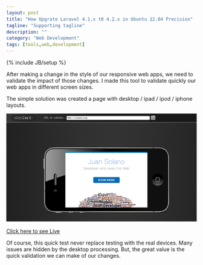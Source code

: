 ```yaml
---
layout: post
title: "How Upgrate Laravel 4.1.x t0 4.2.x in Ubuntu 12.04 Precision"
tagline: "Supporting tagline"
description: ""
category: "Web Development"
tags: [tools,web,development]
---
```

{% include JB/setup %}

After making a change in the style of our responsive web apps, we need to validate the impact of 
those changes.  I made this tool to validate quickly our web apps in different screen sizes.  

The simple solution was created a page with desktop / ipad / ipod / iphone layouts.

![alt text](/assets/images/responsive.png "Responsive Validator")

[Click here to see Live](/responsive)

Of course, this quick test never replace testing with the real devices. Many issues are hidden by 
the desktop processing. But, the great value is the quick validation we can make of 
our changes. 